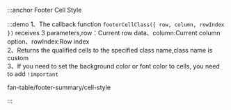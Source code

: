 :::anchor Footer Cell Style

:::demo 1、The callback function `footerCellClass({ row, column, rowIndex })` receives 3 parameters,row：Current row data、column:Current column option、rowIndex:Row index<br>2、Returns the qualified cells to the specified class name,class name is custom<br>3、If you need to set the background color or font color to cells, you need to add `!important`

fan-table/footer-summary/cell-style

:::
